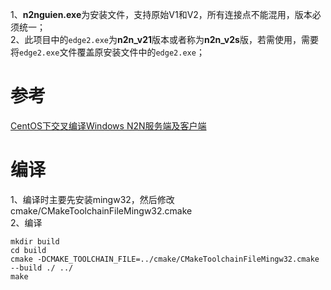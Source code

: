 1、**n2nguien.exe**为安装文件，支持原始V1和V2，所有连接点不能混用，版本必须统一；<br>
2、此项目中的`edge2.exe`为**n2n_v21**版本或者称为**n2n_v2s**版，若需使用，需要将`edge2.exe`文件覆盖原安装文件中的`edge2.exe`；<br>
# 参考
[CentOS下交叉编译Windows N2N服务端及客户端](https://bugxia.com/327.html)<br>
# 编译
1、编译时主要先安装mingw32，然后修改cmake/CMakeToolchainFileMingw32.cmake<br>
2、编译
```vim
mkdir build
cd build
cmake -DCMAKE_TOOLCHAIN_FILE=../cmake/CMakeToolchainFileMingw32.cmake --build ./ ../
make
```

